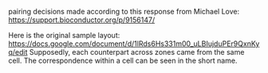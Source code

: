 pairing decisions made according to this response from Michael Love: https://support.bioconductor.org/p/9156147/

Here is the original sample layout: https://docs.google.com/document/d/1lRds6Hs331m00_uLBIujduPEr9QxnKyq/edit
Supposedly, each counterpart across zones came from the same cell. The correspondence within a cell can be seen in the short name.

